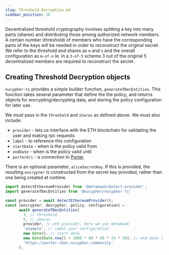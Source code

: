 ```yaml
---
slug: Threshold Decryption.md
sidebar_position: 16
---
```


Decentralized threshold cryptography involves splitting a key into many parts (shares) and distributing those among authorized network members.
A certain number (threshold) of members who have the corresponding parts of the keys will be needed in order to reconstruct the original secret.
We refer to the threshold and shares as `m` and `n` and the overall configuration as `m-of-n`
Ie. in a `3-of-5` scheme 3 out of the original 5 decentralized members are required to reconstruct the secret.

## Creating Threshold Decryption objects

`nucypher-ts` provides a simple builder function, `generateTDecEntities`.
This function takes several parameter that define the the policy, and returns objects for encrypting/decrypting data, and storing the policy configuration for later use.


We must pass in the `threshold` and `shares` as defined above.
We must also include:
- `provider` - lets us interface with the ETH blockchain for validating the user and making rpc requests
- `label` - to reference this configuration
- `startDate` - when is the policy valid from
- `endDate` - when is the policy valid until
- `porterUri` - a connection to [Porter](Glossary.md#porter)

There is an optional parameter, `aliceSecretKey`.
If this is provided, the resulting `encrypter` is constructed from the secret key provided, rather than one being created at runtime.

```js
import detectEthereumProvider from '@metamask/detect-provider';
import generateTDecEntities from '@nucypher/nucypher-ts'

const provider = await detectEthereumProvider();
const [encrypter, decrypter, policy, configuration] =
      await generateTDecEntities(
        3, // threshold
        5, // shares
        provider, // eth provider, here we use metamask
        'example', // label your configuration
        new Date(), // start date
        new Date(Date.now() + 1000 * 60 * 60 * 24 * 30), // end date (in 30 days)
        'https://porter-ibex.nucypher.community'
      );
```